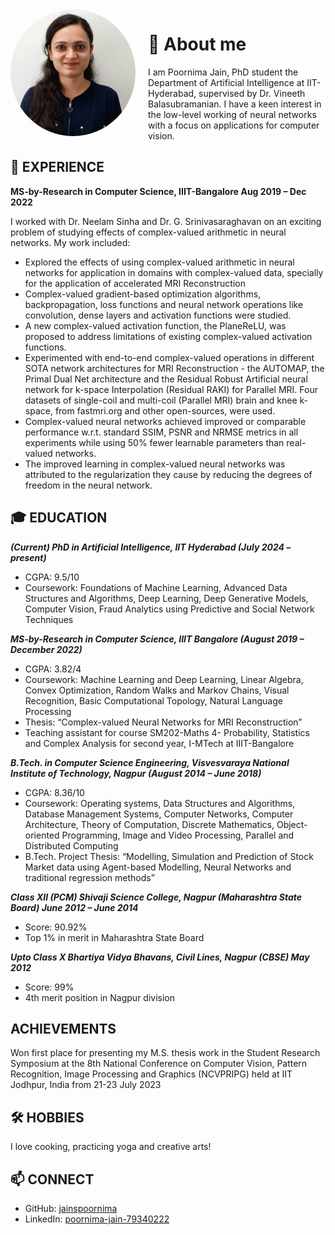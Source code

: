 <img src="MS2019009_PoornimaJain.jpg" alt="My Photo" width="200" align="left" style="margin-right: 20px; border-radius: 50%;" />

# 👋 About me

I am Poornima Jain, PhD student the Department of Artificial Intelligence at IIT-Hyderabad, supervised by Dr. Vineeth Balasubramanian. I have a keen interest in the low-level working of neural networks with a focus on applications for computer vision.

## 💼 EXPERIENCE

**MS-by-Research in Computer Science, IIIT-Bangalore	Aug 2019 – Dec 2022**  

I worked with Dr. Neelam Sinha and Dr. G. Srinivasaraghavan on an exciting problem of studying effects of complex-valued arithmetic in neural networks. My work included: 
- Explored the effects of using complex-valued arithmetic in neural networks for application in domains with complex-valued data, specially for the application of accelerated MRI Reconstruction
- Complex-valued gradient-based optimization algorithms, backpropagation, loss functions and neural network operations like convolution, dense layers and activation functions were studied. 
- A new complex-valued activation function, the PlaneReLU, was proposed to address limitations  of existing complex-valued activation functions.
- Experimented with end-to-end complex-valued operations in different SOTA network architectures for MRI Reconstruction - the AUTOMAP, the Primal Dual Net architecture and the Residual Robust Artificial neural network for k-space Interpolation (Residual RAKI) for Parallel MRI. Four datasets of single-coil and multi-coil (Parallel MRI) brain and knee k-space, from fastmri.org and other open-sources, were used.
- Complex-valued neural networks achieved improved or comparable performance w.r.t. standard SSIM, PSNR and NRMSE metrics in all experiments while using 50% fewer learnable parameters than real-valued networks.
- The improved learning in complex-valued neural networks was attributed to the regularization they cause by reducing the degrees of freedom in the neural network.


## 🎓 EDUCATION

***(Current) PhD in Artificial Intelligence, IIT Hyderabad	(July 2024 – present)***
- CGPA: 9.5/10
- Coursework: Foundations of Machine Learning, Advanced Data Structures and Algorithms, Deep Learning, Deep Generative Models, Computer Vision, Fraud Analytics using Predictive and Social Network Techniques

***MS-by-Research in Computer Science, IIIT Bangalore	(August 2019 – December 2022)*** 
-	CGPA: 3.82/4
-	Coursework: Machine Learning and Deep Learning, Linear Algebra, Convex Optimization, Random Walks and Markov Chains, Visual Recognition, Basic Computational Topology, Natural Language Processing
-	Thesis: “Complex-valued Neural Networks for MRI Reconstruction”
-	Teaching assistant for course SM202-Maths 4- Probability, Statistics and Complex Analysis for second year, I-MTech at IIIT-Bangalore
  
***B.Tech. in Computer Science Engineering, Visvesvaraya National Institute of Technology, Nagpur	(August 2014 – June 2018)***
-	CGPA: 8.36/10
-	Coursework: Operating systems, Data Structures and Algorithms, Database Management Systems, Computer Networks, Computer Architecture, Theory of Computation, Discrete Mathematics, Object-oriented Programming, Image and Video Processing, Parallel and Distributed Computing
-	B.Tech. Project Thesis: “Modelling, Simulation and Prediction of Stock Market data using Agent-based Modelling, Neural Networks and traditional regression methods”

***Class XII (PCM) Shivaji Science College, Nagpur (Maharashtra State Board)	June 2012 – June 2014*** 
-	Score: 90.92%
-	Top 1% in merit in Maharashtra State Board

***Upto Class X Bhartiya Vidya Bhavans, Civil Lines, Nagpur (CBSE)	May 2012***
-	Score: 99%
-	4th merit position in Nagpur division

## ACHIEVEMENTS
Won first place for presenting my M.S. thesis work in the Student Research Symposium at the 8th National Conference on Computer Vision, Pattern Recognition, Image Processing and Graphics (NCVPRIPG) held at IIT Jodhpur, India from 21-23 July 2023

## 🛠️ HOBBIES
I love cooking, practicing yoga and creative arts!

## 📫 CONNECT

- GitHub: [jainspoornima]([https://github.com/yourusernam](https://github.com/jainspoornima/jainspoornima.github.io)e)  
- LinkedIn: [poornima-jain-79340222](https://www.linkedin.com/in/poornima-jain-793402227/)


